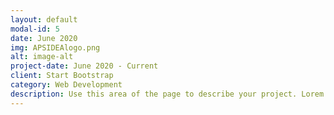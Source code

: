 ```yaml
---
layout: default
modal-id: 5
date: June 2020
img: APSIDEAlogo.png
alt: image-alt
project-date: June 2020 - Current
client: Start Bootstrap
category: Web Development
description: Use this area of the page to describe your project. Lorem ipsum dolor sit amet, consectetur adipisicing elit. Mollitia neque assumenda ipsam nihil, molestias magnam, recusandae quos quis inventore quisquam velit asperiores, vitae? Reprehenderit soluta, eos quod consequuntur itaque. Nam.
---
```

